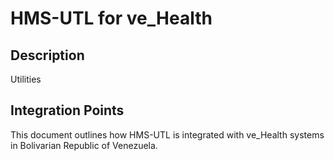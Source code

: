# HMS-UTL for ve_Health

## Description

Utilities

## Integration Points

This document outlines how HMS-UTL is integrated with ve_Health systems in Bolivarian Republic of Venezuela.
